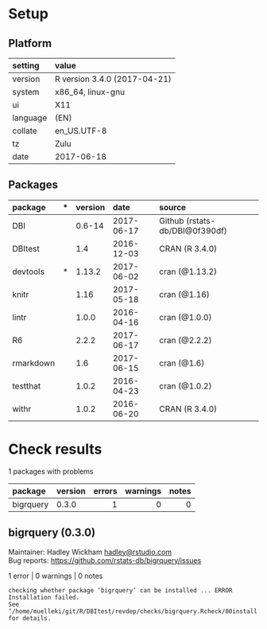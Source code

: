 # Setup

## Platform

|setting  |value                        |
|:--------|:----------------------------|
|version  |R version 3.4.0 (2017-04-21) |
|system   |x86_64, linux-gnu            |
|ui       |X11                          |
|language |(EN)                         |
|collate  |en_US.UTF-8                  |
|tz       |Zulu                         |
|date     |2017-06-18                   |

## Packages

|package   |*  |version |date       |source                         |
|:---------|:--|:-------|:----------|:------------------------------|
|DBI       |   |0.6-14  |2017-06-17 |Github (rstats-db/DBI@0f390df) |
|DBItest   |   |1.4     |2016-12-03 |CRAN (R 3.4.0)                 |
|devtools  |*  |1.13.2  |2017-06-02 |cran (@1.13.2)                 |
|knitr     |   |1.16    |2017-05-18 |cran (@1.16)                   |
|lintr     |   |1.0.0   |2016-04-16 |cran (@1.0.0)                  |
|R6        |   |2.2.2   |2017-06-17 |cran (@2.2.2)                  |
|rmarkdown |   |1.6     |2017-06-15 |cran (@1.6)                    |
|testthat  |   |1.0.2   |2016-04-23 |cran (@1.0.2)                  |
|withr     |   |1.0.2   |2016-06-20 |CRAN (R 3.4.0)                 |

# Check results

1 packages with problems

|package   |version | errors| warnings| notes|
|:---------|:-------|------:|--------:|-----:|
|bigrquery |0.3.0   |      1|        0|     0|

## bigrquery (0.3.0)
Maintainer: Hadley Wickham <hadley@rstudio.com>  
Bug reports: https://github.com/rstats-db/bigrquery/issues

1 error  | 0 warnings | 0 notes

```
checking whether package ‘bigrquery’ can be installed ... ERROR
Installation failed.
See ‘/home/muelleki/git/R/DBItest/revdep/checks/bigrquery.Rcheck/00install.out’ for details.
```

